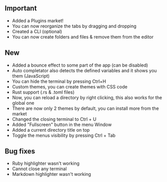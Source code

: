 ## Important

- Added a Plugins market!
- You can now reorganize the tabs by dragging and dropping
- Created a CLI (optional)
- You can now create folders and files & remove them from the editor

## New

- Added a bounce effect to some part of the app (can be disabled)
- Auto completator also detects the defined variables and it shows you them (JavaScript)
- You can hide the terminal by pressing Ctrl+H
- Custom themes, you can create themes with CSS code 
- Rust support (.rs & .toml files)
- Now, you can reload a directory by right clicking, this also works for the global one
- There are now only 2 themes by default, you can install more from the market
- Changed the closing terminal to Ctrl + U
- Added "Fullscreen" button in the menu Window
- Added a current directory title on top
- Toggle the menus visibility by pressing Ctrl + Tab

## Bug fixes

- Ruby highlighter wasn't working
- Cannot close any terminal
- Markdown highlighter wasn't working










